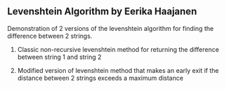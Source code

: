 Levenshtein Algorithm by Eerika Haajanen
---

Demonstration of 2 versions of the levenshtein algorithm for finding the difference between 2 strings. 

1. Classic non-recursive levenshtein method for returning the difference between string 1 and string 2

2. Modified version of levenshtein method that makes an early exit if the distance between 2 strings exceeds a maximum distance 


